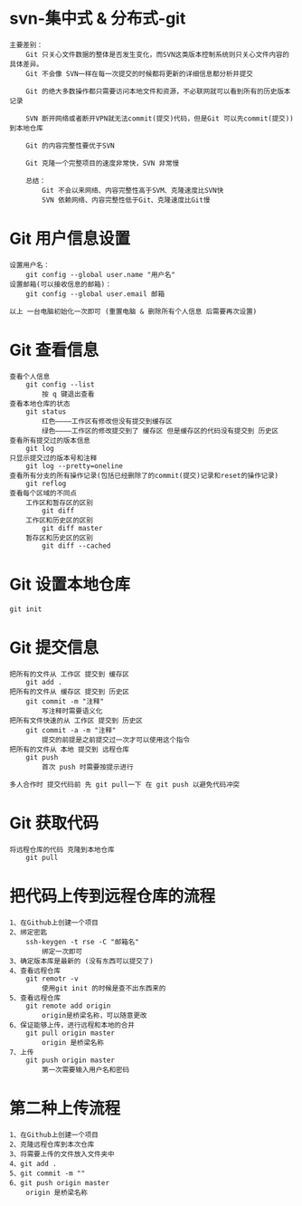 # svn-集中式 & 分布式-git

    主要差别：
        Git 只关心文件数据的整体是否发生变化，而SVN这类版本控制系统则只关心文件内容的具体差异。
        Git 不会像 SVN一样在每一次提交的时候都将更新的详细信息都分析并提交

        Git 的绝大多数操作都只需要访问本地文件和资源，不必联网就可以看到所有的历史版本记录

        SVN 断开网络或者断开VPN就无法commit(提交)代码，但是Git 可以先commit(提交))到本地仓库

        Git 的内容完整性要优于SVN

        Git 克隆一个完整项目的速度非常快，SVN 非常慢

        总结：
            Git 不会以来网络、内容完整性高于SVM、克隆速度比SVN快
            SVN 依赖网络、内容完整性低于Git、克隆速度比Git慢

# Git 用户信息设置
    设置用户名：
        git config --global user.name "用户名"
    设置邮箱(可以接收信息的邮箱)：
        git config --global user.email 邮箱
    
    以上 一台电脑初始化一次即可 (重置电脑 & 删除所有个人信息 后需要再次设置)

# Git 查看信息
    查看个人信息
        git config --list
            按 q 键退出查看
    查看本地仓库的状态
        git status
            红色————工作区有修改但没有提交到缓存区
            绿色————工作区的修改提交到了 缓存区 但是缓存区的代码没有提交到 历史区
    查看所有提交过的版本信息
        git log
    只显示提交过的版本号和注释
        git log --pretty=oneline
    查看所有分支的所有操作记录(包括已经删除了的commit(提交)记录和reset的操作记录)
        git reflog
    查看每个区域的不同点
        工作区和暂存区的区别
            git diff
        工作区和历史区的区别
            git diff master
        暂存区和历史区的区别
            git diff --cached

# Git 设置本地仓库
    git init

# Git 提交信息
    把所有的文件从 工作区 提交到 缓存区
        git add .
    把所有的文件从 缓存区 提交到 历史区
        git commit -m "注释"
            写注释时需要语义化
    把所有文件快速的从 工作区 提交到 历史区
        git commit -a -m "注释"
            提交的前提是之前提交过一次才可以使用这个指令
    把所有的文件从 本地 提交到 远程仓库
        git push
            首次 push 时需要按提示进行
    
    多人合作时 提交代码前 先 git pull一下 在 git push 以避免代码冲突

# Git 获取代码
    将远程仓库的代码 克隆到本地仓库
        git pull

# 把代码上传到远程仓库的流程
    1、在Github上创建一个项目
    2、绑定密匙
        ssh-keygen -t rse -C "邮箱名"
            绑定一次即可
    3、确定版本库是最新的 (没有东西可以提交了)
    4、查看远程仓库
        git remotr -v
            使用git init 的时候是查不出东西来的
    5、查看远程仓库
        git remote add origin
            origin是桥梁名称，可以随意更改
    6、保证能够上传，进行远程和本地的合并
        git pull origin master
            origin 是桥梁名称
    7、上传
        git push origin master
            第一次需要输入用户名和密码

# 第二种上传流程
    1、在Github上创建一个项目
    2、克隆远程仓库到本次仓库
    3、将需要上传的文件放入文件夹中
    4、git add .
    5、git commit -m ""
    6、git push origin master
        origin 是桥梁名称